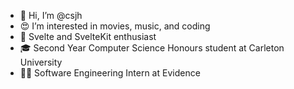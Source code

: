 - 👋 Hi, I’m @csjh
- 😍 I’m interested in movies, music, and coding
- 🌳 Svelte and SvelteKit enthusiast
- 🎓 Second Year Computer Science Honours student at Carleton University
- 👨‍💼 Software Engineering Intern at Evidence

<!---
csjh/csjh is a ✨ special ✨ repository because its `README.md` (this file) appears on your GitHub profile.
You can click the Preview link to take a look at your changes.
--->
